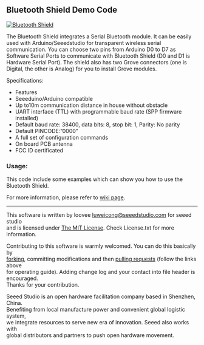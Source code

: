 Bluetooth Shield Demo Code
---------------------------------------------------------
[![Bluetooth Shield](http://www.seeedstudio.com/depot/images/product/Bluetooth%20Sld.jpg)](http://www.seeedstudio.com/depot/bluetooth-shield-p-866.html?cPath=19_21)

The Bluetooth Shield integrates a Serial Bluetooth module. It can be easily used with Arduino/Seeedstudio for transparent wireless serial communication. You can choose two pins from Arduino D0 to D7 as Software Serial Ports to communicate with Bluetooth Shield (D0 and D1 is Hardware Serial Port). The shield also has two Grove connectors (one is Digital, the other is Analog) for you to install Grove modules.

Specifications:

- Features
- Seeeduino/Arduino compatible
- Up to10m communication distance in house without obstacle
- UART interface (TTL) with programmable baud rate (SPP firmware installed)
- Default baud rate: 38400, data bits: 8, stop bit: 1, Parity: No parity
- Default PINCODE:”0000”
- A full set of configuration commands
- On board PCB antenna
- FCC ID certificated


### Usage:

This code include some examples which can show you how to use the Bluetooth Shield. 

For more information, please refer to [wiki page](http://www.seeedstudio.com/wiki/index.php?title=Bluetooth_Shield).

    
----


This software is written by loovee [luweicong@seeedstudio.com](luweicong@seeedstudio.com "luweicong@seeedstudio.com") for seeed studio<br>
and is licensed under [The MIT License](http://opensource.org/licenses/mit-license.php). Check License.txt for more information.<br>

Contributing to this software is warmly welcomed. You can do this basically by<br>
[forking](https://help.github.com/articles/fork-a-repo), committing modifications and then [pulling requests](https://help.github.com/articles/using-pull-requests) (follow the links above<br>
for operating guide). Adding change log and your contact into file header is encouraged.<br>
Thanks for your contribution.

Seeed Studio is an open hardware facilitation company based in Shenzhen, China. <br>
Benefiting from local manufacture power and convenient global logistic system, <br>
we integrate resources to serve new era of innovation. Seeed also works with <br>
global distributors and partners to push open hardware movement.<br>







